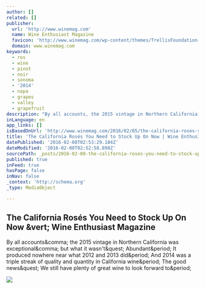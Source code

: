 ```yaml
---
author: []
related: []
publisher:
  url: 'http://www.winemag.com'
  name: Wine Enthusiast Magazine
  favicon: 'http://www.winemag.com/wp-content/themes/TrellisFoundation-child/assets/img/favicon.ico'
  domain: www.winemag.com
keywords:
  - ros
  - wine
  - pinot
  - noir
  - sonoma
  - '2014'
  - napa
  - grapes
  - valley
  - grapefruit
description: "By all accounts, the 2015 vintage in Northern California was exceptional, but what it wasn't? Abundant. It produced nowhere near what 2012 and 2013 did. And 2014 was a triple streak of quality and quantity in California wine. The good news? We still have plenty of great wine to look forward to."
inLanguage: en
app_links: []
isBasedOnUrl: 'http://www.winemag.com/2016/02/05/the-california-roses-you-need-to-stock-up-on-now/'
title: 'The California Rosés You Need to Stock Up On Now | Wine Enthusiast Magazine'
datePublished: '2016-02-08T02:53:29.184Z'
dateModified: '2016-02-08T02:52:58.898Z'
sourcePath: _posts/2016-02-08-the-california-roses-you-need-to-stock-up-on-now-or-wine-enth.md
published: true
inFeed: true
hasPage: false
inNav: false
_context: 'http://schema.org'
_type: MediaObject

---
```

<article style=""><h1>The California Rosés You Need to Stock Up On Now &amp;vert; Wine Enthusiast Magazine</h1><p>By all accounts&amp;comma; the 2015 vintage in Northern California was exceptional&amp;comma; but what it wasn't&amp;quest; Abundant&amp;period; It produced nowhere near what 2012 and 2013 did&amp;period; And 2014 was a triple streak of quality and quantity in California wine&amp;period; The good news&amp;quest; We still have plenty of great wine to look forward to&amp;period;</p><img src="http://www.winemag.com/wp-content/uploads/2016/02/Rose.jpg" /></article>